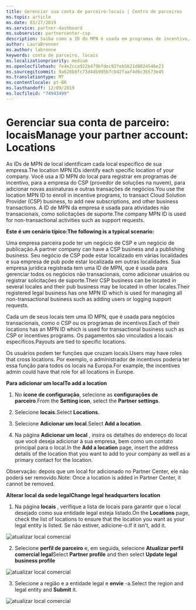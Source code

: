 ```yaml
---
title: Gerenciar sua conta de parceiro-locais | Centro de parceiros
ms.topic: article
ms.date: 03/27/2019
ms.service: partner-dashboard
ms.subservice: partnercenter-csp
description: Saiba como a ID do MPN é usada em programas de incentivo, negócios do CSP, assinaturas e outras transações.
author: LauraBrenner
ms.author: labrenne
keywords: conta de parceiro, locais
ms.localizationpriority: medium
ms.openlocfilehash: fe4e2cca922b479bfdec92feb5b21d8824546e23
ms.sourcegitcommit: 9a628b8fc73d4db995b7cb42faaf4d6c3b573e45
ms.translationtype: MT
ms.contentlocale: pt-BR
ms.lasthandoff: 12/09/2019
ms.locfileid: "74943499"
---
```

# <a name="manage-your-partner-account-locations"></a><span data-ttu-id="e19ac-104">Gerenciar sua conta de parceiro: locais</span><span class="sxs-lookup"><span data-stu-id="e19ac-104">Manage your partner account: Locations</span></span>

<span data-ttu-id="e19ac-105">As IDs de MPN de local identificam cada local específico de sua empresa.</span><span class="sxs-lookup"><span data-stu-id="e19ac-105">The location MPN IDs identify each specific location of your company.</span></span> <span data-ttu-id="e19ac-106">Você usa a ID MPN do local para registrar em programas de incentivo, para a empresa do CSP (provedor de soluções na nuvem), para adicionar novas assinaturas e outras transações de negócios.</span><span class="sxs-lookup"><span data-stu-id="e19ac-106">You use the location MPN ID to enroll in incentive programs, to transact Cloud Solution Provider (CSP) business, to add new subscriptions, and other business transactions.</span></span> <span data-ttu-id="e19ac-107">A ID de MPN da empresa é usada para atividades não transacionais, como solicitações de suporte.</span><span class="sxs-lookup"><span data-stu-id="e19ac-107">The company MPN ID is used for non-transactional activities such as support requests.</span></span>

<span data-ttu-id="e19ac-108">**Este é um cenário típico:**</span><span class="sxs-lookup"><span data-stu-id="e19ac-108">**The following is a typical scenario:**</span></span> 

<span data-ttu-id="e19ac-109">Uma empresa parceira pode ter um negócio de CSP e um negócio de publicação.</span><span class="sxs-lookup"><span data-stu-id="e19ac-109">A partner company can have a CSP business and a publishing business.</span></span> <span data-ttu-id="e19ac-110">Seu negócio de CSP pode estar localizado em várias localidades e sua empresa de pub pode estar localizada em outras localidades. Sua empresa jurídica registrada tem uma ID de MPN, que é usada para gerenciar todos os negócios não transacionais, como adicionar usuários ou registrar solicitações de suporte.</span><span class="sxs-lookup"><span data-stu-id="e19ac-110">Their CSP business can be located in several locales and their pub business may be located in other locales.Their registered legal business has one MPN ID which is used for managing all non-transactional business such as adding users or logging support requests.</span></span> 

<span data-ttu-id="e19ac-111">Cada um de seus locais tem uma ID MPN, que é usada para negócios transacionais, como o CSP ou os programas de incentivos.</span><span class="sxs-lookup"><span data-stu-id="e19ac-111">Each of their locations has an MPN ID which is used for transactional business such as CSP or incentives programs.</span></span> <span data-ttu-id="e19ac-112">Os pagamentos são vinculados a locais específicos.</span><span class="sxs-lookup"><span data-stu-id="e19ac-112">Payouts are tied to specific locations.</span></span>

<span data-ttu-id="e19ac-113">Os usuários podem ter funções que cruzam locais.</span><span class="sxs-lookup"><span data-stu-id="e19ac-113">Users may have roles that cross locations.</span></span> <span data-ttu-id="e19ac-114">Por exemplo, o administrador de incentivos poderia ter essa função para todos os locais na Europa.</span><span class="sxs-lookup"><span data-stu-id="e19ac-114">For example, the incentives admin could have that role for all locations in Europe.</span></span>

<span data-ttu-id="e19ac-115">**Para adicionar um local**</span><span class="sxs-lookup"><span data-stu-id="e19ac-115">**To add a location**</span></span>

1. <span data-ttu-id="e19ac-116">No **ícone de configuração**, selecione as **configurações de parceiro**.</span><span class="sxs-lookup"><span data-stu-id="e19ac-116">From the **Setting icon**, select the **Partner settings**.</span></span> 

2. <span data-ttu-id="e19ac-117">Selecione **locais.**</span><span class="sxs-lookup"><span data-stu-id="e19ac-117">Select **Locations.**</span></span>

3. <span data-ttu-id="e19ac-118">Selecione **Adicionar um local**.</span><span class="sxs-lookup"><span data-stu-id="e19ac-118">Select **Add a location**.</span></span>  

4. <span data-ttu-id="e19ac-119">Na página **Adicionar um local** , insira os detalhes do endereço do local que você deseja adicionar à sua empresa, bem como um contato principal para o local.</span><span class="sxs-lookup"><span data-stu-id="e19ac-119">In the **Add a location** page, insert the address details of the location that you want to add to your company as well as a primary contact for the location.</span></span>

<span data-ttu-id="e19ac-120">Observação: depois que um local for adicionado no Partner Center, ele não poderá ser removido.</span><span class="sxs-lookup"><span data-stu-id="e19ac-120">Note: Once a location is added in Partner Center, it cannot be removed.</span></span>

<span data-ttu-id="e19ac-121">**Alterar local da sede legal**</span><span class="sxs-lookup"><span data-stu-id="e19ac-121">**Change legal headquarters location**</span></span>

1. <span data-ttu-id="e19ac-122">Na página **locais** , verifique a lista de locais para garantir que o local desejado como sua entidade legal esteja listado.</span><span class="sxs-lookup"><span data-stu-id="e19ac-122">On the **Locations** page, check the list of locations to ensure that the location you want as your legal entity is listed.</span></span> <span data-ttu-id="e19ac-123">Se não estiver, adicione-o.</span><span class="sxs-lookup"><span data-stu-id="e19ac-123">If it isn't, add it.</span></span>

![atualizar local comercial](images/updatepartnerprofile2.png)

2. <span data-ttu-id="e19ac-125">Selecione **perfil de parceiro** e, em seguida, selecione **Atualizar perfil comercial legal**</span><span class="sxs-lookup"><span data-stu-id="e19ac-125">Select **Partner profile** and then select **Update legal business profile**</span></span>

![atualizar local comercial](images/updatepartnerprofile1.png)

3. <span data-ttu-id="e19ac-127">Selecione a região e a entidade legal e **envie** -a.</span><span class="sxs-lookup"><span data-stu-id="e19ac-127">Select the region and legal entity and **Submit** it.</span></span>

![atualizar local comercial](images/updatepartnerprofile3.png)

